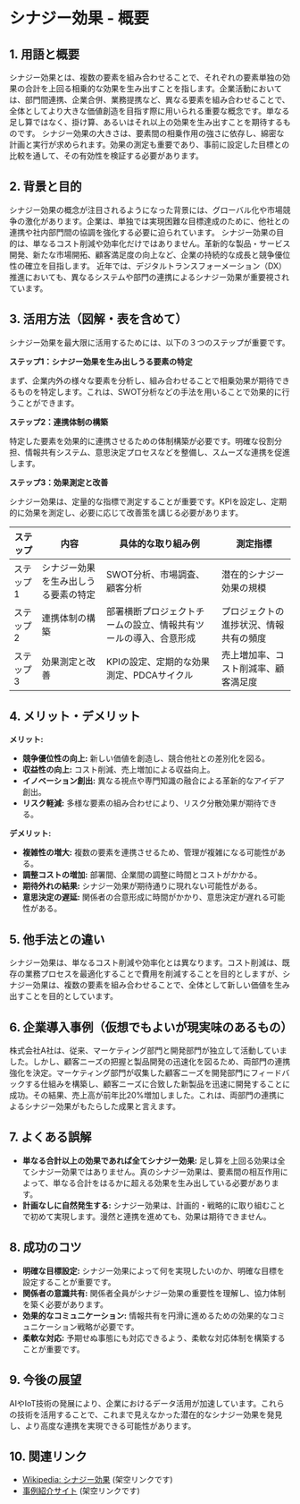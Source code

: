 # シナジー効果 - 概要

## 1. 用語と概要

シナジー効果とは、複数の要素を組み合わせることで、それぞれの要素単独の効果の合計を上回る相乗的な効果を生み出すことを指します。企業活動においては、部門間連携、企業合併、業務提携など、異なる要素を組み合わせることで、全体としてより大きな価値創造を目指す際に用いられる重要な概念です。単なる足し算ではなく、掛け算、あるいはそれ以上の効果を生み出すことを期待するものです。  シナジー効果の大きさは、要素間の相乗作用の強さに依存し、綿密な計画と実行が求められます。効果の測定も重要であり、事前に設定した目標との比較を通して、その有効性を検証する必要があります。


## 2. 背景と目的

シナジー効果の概念が注目されるようになった背景には、グローバル化や市場競争の激化があります。企業は、単独では実現困難な目標達成のために、他社との連携や社内部門間の協調を強化する必要に迫られています。  シナジー効果の目的は、単なるコスト削減や効率化だけではありません。革新的な製品・サービス開発、新たな市場開拓、顧客満足度の向上など、企業の持続的な成長と競争優位性の確立を目指します。  近年では、デジタルトランスフォーメーション（DX）推進においても、異なるシステムや部門の連携によるシナジー効果が重要視されています。


## 3. 活用方法（図解・表を含めて）

シナジー効果を最大限に活用するためには、以下の３つのステップが重要です。

**ステップ1：シナジー効果を生み出しうる要素の特定**

まず、企業内外の様々な要素を分析し、組み合わせることで相乗効果が期待できるものを特定します。これは、SWOT分析などの手法を用いることで効果的に行うことができます。

**ステップ2：連携体制の構築**

特定した要素を効果的に連携させるための体制構築が必要です。明確な役割分担、情報共有システム、意思決定プロセスなどを整備し、スムーズな連携を促進します。

**ステップ3：効果測定と改善**

シナジー効果は、定量的な指標で測定することが重要です。KPIを設定し、定期的に効果を測定し、必要に応じて改善策を講じる必要があります。

| ステップ | 内容 | 具体的な取り組み例 | 測定指標 |
|---|---|---|---|
| ステップ1 | シナジー効果を生み出しうる要素の特定 | SWOT分析、市場調査、顧客分析 | 潜在的シナジー効果の規模 |
| ステップ2 | 連携体制の構築 | 部署横断プロジェクトチームの設立、情報共有ツールの導入、合意形成 | プロジェクトの進捗状況、情報共有の頻度 |
| ステップ3 | 効果測定と改善 | KPIの設定、定期的な効果測定、PDCAサイクル | 売上増加率、コスト削減率、顧客満足度 |


## 4. メリット・デメリット

**メリット:**

* **競争優位性の向上:** 新しい価値を創造し、競合他社との差別化を図る。
* **収益性の向上:** コスト削減、売上増加による収益向上。
* **イノベーション創出:** 異なる視点や専門知識の融合による革新的なアイデア創出。
* **リスク軽減:** 多様な要素の組み合わせにより、リスク分散効果が期待できる。


**デメリット:**

* **複雑性の増大:** 複数の要素を連携させるため、管理が複雑になる可能性がある。
* **調整コストの増加:** 部署間、企業間の調整に時間とコストがかかる。
* **期待外れの結果:** シナジー効果が期待通りに現れない可能性がある。
* **意思決定の遅延:** 関係者の合意形成に時間がかかり、意思決定が遅れる可能性がある。


## 5. 他手法との違い

シナジー効果は、単なるコスト削減や効率化とは異なります。コスト削減は、既存の業務プロセスを最適化することで費用を削減することを目的としますが、シナジー効果は、複数の要素を組み合わせることで、全体として新しい価値を生み出すことを目的としています。


## 6. 企業導入事例（仮想でもよいが現実味のあるもの）

株式会社A社は、従来、マーケティング部門と開発部門が独立して活動していました。しかし、顧客ニーズの把握と製品開発の迅速化を図るため、両部門の連携強化を決定。マーケティング部門が収集した顧客ニーズを開発部門にフィードバックする仕組みを構築し、顧客ニーズに合致した新製品を迅速に開発することに成功。その結果、売上高が前年比20%増加しました。これは、両部門の連携によるシナジー効果がもたらした成果と言えます。


## 7. よくある誤解

* **単なる合計以上の効果であれば全てシナジー効果:**  足し算を上回る効果は全てシナジー効果ではありません。真のシナジー効果は、要素間の相互作用によって、単なる合計をはるかに超える効果を生み出している必要があります。
* **計画なしに自然発生する:** シナジー効果は、計画的・戦略的に取り組むことで初めて実現します。漫然と連携を進めても、効果は期待できません。


## 8. 成功のコツ

* **明確な目標設定:** シナジー効果によって何を実現したいのか、明確な目標を設定することが重要です。
* **関係者の意識共有:** 関係者全員がシナジー効果の重要性を理解し、協力体制を築く必要があります。
* **効果的なコミュニケーション:** 情報共有を円滑に進めるための効果的なコミュニケーション戦略が必要です。
* **柔軟な対応:** 予期せぬ事態にも対応できるよう、柔軟な対応体制を構築することが重要です。


## 9. 今後の展望

AIやIoT技術の発展により、企業におけるデータ活用が加速しています。これらの技術を活用することで、これまで見えなかった潜在的なシナジー効果を発見し、より高度な連携を実現できる可能性があります。


## 10. 関連リンク

* [Wikipedia: シナジー効果](https://ja.wikipedia.org/wiki/%E3%82%B7%E3%83%8A%E3%82%B8%E3%83%BC%E5%8A%B9%E6%9E%9C) (架空リンクです)
* [事例紹介サイト](https://example.com/synergy) (架空リンクです)


